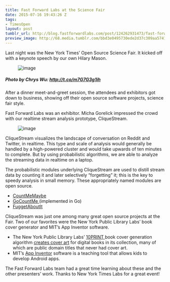 ```yaml
---
title: Fast Forward Labs at the Science Fair
date: 2015-07-16 19:43:26 Z
tags:
- TimesOpen
layout: post
tumblr_url: http://blog.fastforwardlabs.com/post/124262931473/fast-forward-labs-at-the-science-fair
preview_image: http://68.media.tumblr.com/bbd3e0495730ede2d37c309aa574112f/tumblr_inline_nrlfopx9PL1ts2crc_540.jpg
---
```


<p>Last night was the New York Times&rsquo; Open Source Science Fair. It kicked off with a keynote speech by our own Hilary Mason.</p><figure data-orig-width="1024" data-orig-height="768" class="tmblr-full"><img src="http://68.media.tumblr.com/e66d787dfddf623b21818a329481f84e/tumblr_inline_nrlf88nLI11ts2crc_540.jpg" alt="image" data-orig-width="1024" data-orig-height="768"/></figure>

##### Photo by Chrys Wu: <a href="http://t.co/m7G7G3g1ih">http://t.co/m7G7G3g1ih</a>

<p>After a dinner meet-and-greet session, the attendees and exhibitors got down to business, showing off their open source software projects, science fair style.<br/></p><p>Fast Forward Labs was an exhibitor. Micha Gorelick impressed the crowd with our realtime stream analysis prototype, CliqueStream.</p><figure data-orig-width="4856" data-orig-height="2988" class="tmblr-full"><img src="http://68.media.tumblr.com/bbd3e0495730ede2d37c309aa574112f/tumblr_inline_nrlfopx9PL1ts2crc_540.jpg" alt="image" data-orig-width="4856" data-orig-height="2988"/></figure><p>CliqueStream visualizes the landscape of conversation on Reddit and Twitter, in realtime. This type and scale of analysis would generally be handled by a high-powered cluster and would take upwards of ten minutes to complete. But by using probabilistic algorithms, we are able to analyze the streaming data in realtime on a laptop.</p><p>The probabilistic modules underlying CliqueStream are used to distill stream data by counting it and later selectively &ldquo;forgetting&rdquo; it; this is the key to speedy analysis in small memory. These appropriately named modules are open source.</p><ul><li><a href="https://github.com/mynameisfiber/countmemaybe">CountMeMaybe</a><br/></li><li><a href="https://github.com/mynameisfiber/gocountme">GoCountMe </a>(implemented in Go)<br/></li><li><a href="https://github.com/mynameisfiber/fuggetaboutit">FuggetAboutIt</a></li></ul><p>CliqueStream was just one among many great open source projects at the Fair. Two of our favorites were the New York Public Library Labs&rsquo; book cover generator and MIT&rsquo;s App Inventor software.</p><ul><li>The New York Public Library Labs&rsquo; <a href="https://github.com/mgiraldo/tenprintcover-p5">10PRINT </a>book cover generation algorithm <a href="http://www.nypl.org/blog/2014/09/03/generative-ebook-covers">creates cover art</a> for digital books in its collection, many of which are public domain titles that never had cover art.<br/></li><li>MIT&rsquo;s <a href="http://appinventor.mit.edu/explore/">App Inventor</a> software is a teaching tool that allows kids to develop Android apps.<br/></li></ul><p>The Fast Forward Labs team had a great time learning about these and the other presenters&rsquo; work. Thanks to New York Times Labs for a great event!<br/></p>
